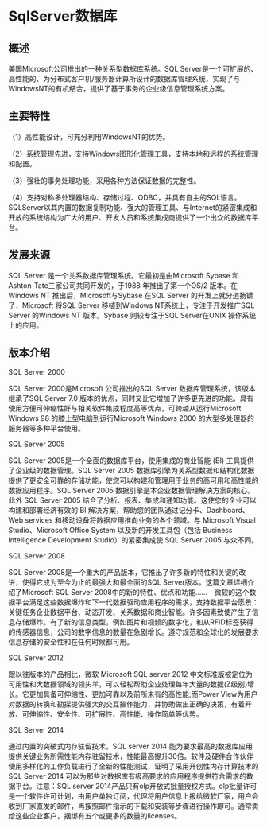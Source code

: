 # SqlServer数据库

## 概述

美国Microsoft公司推出的一种关系型数据库系统。SQL Server是一个可扩展的、高性能的、为分布式客户机/服务器计算所设计的数据库管理系统，实现了与WindowsNT的有机结合，提供了基于事务的企业级信息管理系统方案。

## 主要特性

（1）高性能设计，可充分利用WindowsNT的优势。

（2）系统管理先进，支持Windows图形化管理工具，支持本地和远程的系统管理和配置。

（3）强壮的事务处理功能，采用各种方法保证数据的完整性。

（4）支持对称多处理器结构、存储过程、ODBC，并具有自主的SQL语言。 SQLServer以其内置的数据复制功能、强大的管理工具、与Internet的紧密集成和开放的系统结构为广大的用户、开发人员和系统集成商提供了一个出众的数据库平台。

## 发展来源

SQL Server 是一个关系数据库管理系统。它最初是由Microsoft Sybase 和Ashton-Tate三家公司共同开发的，于1988 年推出了第一个OS/2 版本。在Windows NT 推出后，Microsoft与Sybase 在SQL Server 的开发上就分道扬镳了，Microsoft 将SQL Server 移植到Windows NT系统上，专注于开发推广SQL Server 的Windows NT 版本。Sybase 则较专注于SQL Server在UNIX 操作系统上的应用。

## 版本介绍

SQL Server 2000

SQL Server 2000是Microsoft 公司推出的SQL Server 数据库管理系统，该版本继承了SQL Server 7.0 版本的优点，同时又比它增加了许多更先进的功能。具有使用方便可伸缩性好与相关软件集成程度高等优点，可跨越从运行Microsoft Windows 98 的膝上型电脑到运行Microsoft Windows 2000 的大型多处理器的服务器等多种平台使用。

SQL Server 2005

SQL Server 2005是一个全面的数据库平台，使用集成的商业智能 \(BI\) 工具提供了企业级的数据管理。SQL Server 2005 数据库引擎为关系型数据和结构化数据提供了更安全可靠的存储功能，使您可以构建和管理用于业务的高可用和高性能的数据应用程序。SQL Server 2005 数据引擎是本企业数据管理解决方案的核心。此外 SQL Server 2005 结合了分析、报表、集成和通知功能。这使您的企业可以构建和部署经济有效的 BI 解决方案，帮助您的团队通过记分卡、Dashboard、Web services 和移动设备将数据应用推向业务的各个领域。与 Microsoft Visual Studio、Microsoft Office System 以及新的开发工具包（包括 Business Intelligence Development Studio）的紧密集成使 SQL Server 2005 与众不同。

SQL Server 2008

SQL Server 2008是一个重大的产品版本，它推出了许多新的特性和关键的改进，使得它成为至今为止的最强大和最全面的SQL Server版本。这篇文章详细介绍了Microsoft SQL Server 2008中的新的特性、优点和功能……　微软的这个数据平台满足这些数据爆炸和下一代数据驱动应用程序的需求，支持数据平台愿景：关键任务企业数据平台、动态开发、关系数据和商业智能。许多因素致使产生了信息存储爆炸。有了新的信息类型，例如图片和视频的数字化，和从RFID标签获得的传感器信息，公司的数字信息的数量在急剧增长。遵守规范和全球化的发展要求信息存储的安全性和在任何时候都可用。

SQL Server 2012

跟以往版本的产品相比，微软 Microsoft SQL server 2012 中文标准版被定位为可用性和大数据领域的领头羊，可以轻松帮助企业处理每年大量的数据\(Z级别\)增长。它更加具备可伸缩性、更加可靠以及前所未有的高性能;而Power View为用户对数据的转换和勘探提供强大的交互操作能力，并协助做出正确的决策，有着开放、可伸缩性、安全性、可扩展性、高性能、操作简单等优势。

SQL Server 2014

通过内置的突破式内存驻留技术，SQL server 2014 能为要求最高的数据库应用提供关键业务所需性能内存驻留技术，性能最高提升30倍。软件及硬件合作伙伴使用多样化的工作负载进行了全新的性能测试，证明了采用开创性内存计算技术的 SQL Server 2014 可以为那些对数据库有极高要求的应用程序提供符合需求的数据平台。注意：SQL server 2014产品只有olp开放式批量授权方式。olp批量许可是一个软件许可计划，由用户单独订阅，代理将用户信息上报给微软厂家，用户会收到厂家直发的邮件，再按照邮件指示的下载和安装等步骤进行操作即可。通常卖给这些企业客户，捆绑有五个或更多的数量的licenses。

